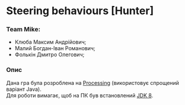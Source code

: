 # Steering behaviours [Hunter]

### Team Mike:
* Клюба Максим Андрійович;
* Малий Богдан-Іван Романович;
* Фолькін Дмитро Олегович;

### Опис
Дана гра була розроблена на [Processing](https://processing.org/) (використовує спрощений варіант Java).  
Для роботи вимагає, щоб на ПК був встановлений [JDK 8](https://java.com/en/download/).